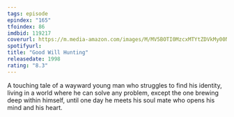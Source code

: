 ```yaml
---
tags: episode
epindex: "165"
tfoindex: 86
imdbid: 119217
coverurl: https://m.media-amazon.com/images/M/MV5BOTI0MzcxMTYtZDVkMy00NjY1LTgyMTYtZmUxN2M3NmQ2NWJhXkEyXkFqcGdeQXVyMTQxNzMzNDI@._V1_SX202_CR0,0,202,300_.jpg
spotifyurl: 
title: "Good Will Hunting"
releasedate: 1998
rating: "8.3"
---
```


A touching tale of a wayward young man who struggles to find his identity, living in a world where he can solve any problem, except the one brewing deep within himself, until one day he meets his soul mate who opens his mind and his heart.